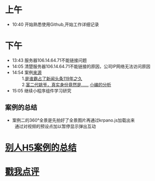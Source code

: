 # 上午
* 10:40 开始熟悉使用Github,开始工作详细记录 <br/>
# 下午
* 13:43 服务器106.14.64.71不能链接问题<br/>
* 14:05 清楚服务器106.14.64.71不能链接的原因，公司IP网络无法访问原因
* 14:54 案例[来源](http://www.h5-share.com/)<br/>
&nbsp;&nbsp;&nbsp;&nbsp;&nbsp;&nbsp;&nbsp;&nbsp;1.[是谁霸占了新闻头条119年之久](http://2017speedlegendh5.dongfeng-renault.cloud-top.com.cn/index.html)<br />
&nbsp;&nbsp;&nbsp;&nbsp;&nbsp;&nbsp;&nbsp;&nbsp;2.[富二代姚爷，真实身份竟然是......](http://go.163.com/2017/0608/haier/)     [小编的分析](http://www.h5-share.com/cases/201706/wefedzssf.html)
* 15:05 继续小程序组件学习研究
## 案例的总结
* 案例二的360°全景是先拍好了全景图片再通过krpano.js加载出来<br/>
&nbsp;&nbsp;通过对视频的预设点加以暂停显示弹出互动

# [别人H5案例的总结](http://www.digitaling.com/articles/32893.html?utm_source=tuicool&utm_medium=referral)
# [戳我点评](https://github.com/chinachenhuakang/work-detail/issues/4)
